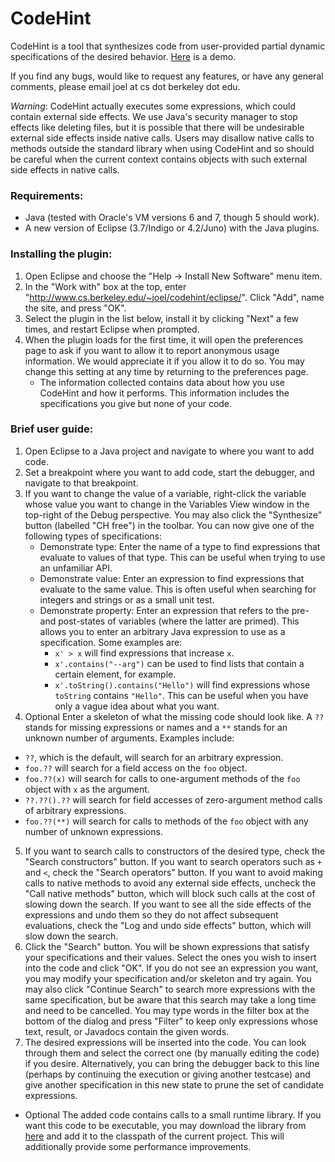 # CodeHint

CodeHint is a tool that synthesizes code from user-provided partial dynamic specifications of the desired behavior.  [Here](http://www.cs.berkeley.edu/~joel/codehint/demo.html) is a demo.

If you find any bugs, would like to request any features, or have any general comments, please email joel at cs dot berkeley dot edu.

*Warning*: CodeHint actually executes some expressions, which could contain external side effects. We use Java's security manager to stop effects like deleting files, but it is possible that there will be undesirable external side effects inside native calls. Users may disallow native calls to methods outside the standard library when using CodeHint and so should be careful when the current context contains objects with such external side effects in native calls.

### Requirements:
- Java (tested with Oracle's VM versions 6 and 7, though 5 should work).
- A new version of Eclipse (3.7/Indigo or 4.2/Juno) with the Java plugins.

### Installing the plugin:
1. Open Eclipse and choose the "Help -> Install New Software" menu item.
2. In the "Work with" box at the top, enter "http://www.cs.berkeley.edu/~joel/codehint/eclipse/".  Click "Add", name the site, and press "OK".
3. Select the plugin in the list below, install it by clicking "Next" a few times, and restart Eclipse when prompted.
4. When the plugin loads for the first time, it will open the preferences page to ask if you want to allow it to report anonymous usage information. We would appreciate it if you allow it to do so. You may change this setting at any time by returning to the preferences page.
    - The information collected contains data about how you use CodeHint and how it performs.  This information includes the specifications you give but none of your code.

### Brief user guide:
1. Open Eclipse to a Java project and navigate to where you want to add code.
2. Set a breakpoint where you want to add code, start the debugger, and navigate to that breakpoint.
3. If you want to change the value of a variable, right-click the variable whose value you want to change in the Variables View window in the top-right of the Debug perspective. You may also click the "Synthesize" button (labelled "CH free") in the toolbar. You can now give one of the following types of specifications:
    - Demonstrate type: Enter the name of a type to find expressions that evaluate to values of that type. This can be useful when trying to use an unfamiliar API.
    - Demonstrate value: Enter an expression to find expressions that evaluate to the same value. This is often useful when searching for integers and strings or as a small unit test.
    - Demonstrate property: Enter an expression that refers to the pre- and post-states of variables (where the latter are primed). This allows you to enter an arbitrary Java expression to use as a specification. Some examples are:
        - `x' > x` will find expressions that increase `x`.
        - `x'.contains("--arg")` can be used to find lists that contain a certain element, for example.
        - `x'.toString().contains("Hello")` will find expressions whose `toString` contains `"Hello"`. This can be useful when you have only a vague idea about what you want. 
4. Optional Enter a skeleton of what the missing code should look like. A `??` stands for missing expressions or names and a `**` stands for an unknown number of arguments. Examples include:
- `??`, which is the default, will search for an arbitrary expression.
- `foo.??` will search for a field access on the `foo` object.
- `foo.??(x)` will search for calls to one-argument methods of the `foo` object with `x` as the argument.
- `??.??().??` will search for field accesses of zero-argument method calls of arbitrary expressions.
- `foo.??(**)` will search for calls to methods of the `foo` object with any number of unknown expressions. 
5. If you want to search calls to constructors of the desired type, check the "Search constructors" button. If you want to search operators such as `+` and `<`, check the "Search operators" button. If you want to avoid making calls to native methods to avoid any external side effects, uncheck the "Call native methods" button, which will block such calls at the cost of slowing down the search. If you want to see all the side effects of the expressions and undo them so they do not affect subsequent evaluations, check the "Log and undo side effects" button, which will slow down the search.
6. Click the "Search" button. You will be shown expressions that satisfy your specifications and their values. Select the ones you wish to insert into the code and click "OK". If you do not see an expression you want, you may modify your specification and/or skeleton and try again. You may also click "Continue Search" to search more expressions with the same specification, but be aware that this search may take a long time and need to be cancelled.  You may type words in the filter box at the bottom of the dialog and press "Filter" to keep only expressions whose text, result, or Javadocs contain the given words.
7. The desired expressions will be inserted into the code. You can look through them and select the correct one (by manually editing the code) if you desire. Alternatively, you can bring the debugger back to this line (perhaps by continuing the execution or giving another testcase) and give another specification in this new state to prune the set of candidate expressions.
- Optional The added code contains calls to a small runtime library. If you want this code to be executable, you may download the library from [here](http://www.cs.berkeley.edu/~joel/codehint/codehint-lib.jar) and add it to the classpath of the current project.  This will additionally provide some performance improvements.
